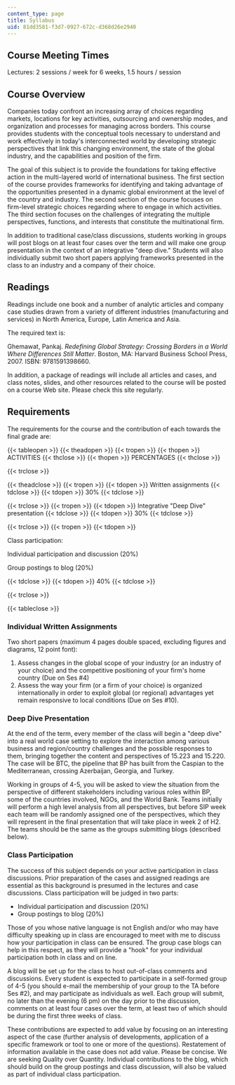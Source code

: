 ```yaml
---
content_type: page
title: Syllabus
uid: 81dd3581-f3d7-0927-672c-d368d26e2940
---
```


Course Meeting Times
--------------------

Lectures: 2 sessions / week for 6 weeks, 1.5 hours / session

Course Overview
---------------

Companies today confront an increasing array of choices regarding markets, locations for key activities, outsourcing and ownership modes, and organization and processes for managing across borders. This course provides students with the conceptual tools necessary to understand and work effectively in today's interconnected world by developing strategic perspectives that link this changing environment, the state of the global industry, and the capabilities and position of the firm.

The goal of this subject is to provide the foundations for taking effective action in the multi-layered world of international business. The first section of the course provides frameworks for identifying and taking advantage of the opportunities presented in a dynamic global environment at the level of the country and industry. The second section of the course focuses on firm-level strategic choices regarding where to engage in which activities. The third section focuses on the challenges of integrating the multiple perspectives, functions, and interests that constitute the multinational firm.

In addition to traditional case/class discussions, students working in groups will post blogs on at least four cases over the term and will make one group presentation in the context of an integrative "deep dive." Students will also individually submit two short papers applying frameworks presented in the class to an industry and a company of their choice.

Readings
--------

Readings include one book and a number of analytic articles and company case studies drawn from a variety of different industries (manufacturing and services) in North America, Europe, Latin America and Asia.

The required text is:

Ghemawat, Pankaj. _Redefining Global Strategy: Crossing Borders in a World Where Differences Still Matter_. Boston, MA: Harvard Business School Press, 2007. ISBN: 9781591398660.

In addition, a package of readings will include all articles and cases, and class notes, slides, and other resources related to the course will be posted on a course Web site. Please check this site regularly.

Requirements
------------

The requirements for the course and the contribution of each towards the final grade are:

{{< tableopen >}}
{{< theadopen >}}
{{< tropen >}}
{{< thopen >}}
ACTIVITIES
{{< thclose >}}
{{< thopen >}}
PERCENTAGES
{{< thclose >}}

{{< trclose >}}

{{< theadclose >}}
{{< tropen >}}
{{< tdopen >}}
Written assignments
{{< tdclose >}}
{{< tdopen >}}
30%
{{< tdclose >}}

{{< trclose >}}
{{< tropen >}}
{{< tdopen >}}
Integrative "Deep Dive" presentation
{{< tdclose >}}
{{< tdopen >}}
30%
{{< tdclose >}}

{{< trclose >}}
{{< tropen >}}
{{< tdopen >}}


Class participation:

Individual participation and discussion (20%)

Group postings to blog (20%)


{{< tdclose >}}
{{< tdopen >}}
40%
{{< tdclose >}}

{{< trclose >}}

{{< tableclose >}}

  

### Individual Written Assignments

Two short papers (maximum 4 pages double spaced, excluding figures and diagrams, 12 point font):

1.  Assess changes in the global scope of your industry (or an industry of your choice) and the competitive positioning of your firm's home country (Due on Ses #4)
2.  Assess the way your firm (or a firm of your choice) is organized internationally in order to exploit global (or regional) advantages yet remain responsive to local conditions (Due on Ses #10).

### Deep Dive Presentation

At the end of the term, every member of the class will begin a "deep dive" into a real world case setting to explore the interaction among various business and region/country challenges and the possible responses to them, bringing together the content and perspectives of 15.223 and 15.220. The case will be BTC, the pipeline that BP has built from the Caspian to the Mediterranean, crossing Azerbaijan, Georgia, and Turkey.

Working in groups of 4-5, you will be asked to view the situation from the perspective of different stakeholders including various roles within BP, some of the countries involved, NGOs, and the World Bank. Teams initially will perform a high level analysis from all perspectives, but before SIP week each team will be randomly assigned one of the perspectives, which they will represent in the final presentation that will take place in week 2 of H2. The teams should be the same as the groups submitting blogs (described below).

### Class Participation

The success of this subject depends on your active participation in class discussions. Prior preparation of the cases and assigned readings are essential as this background is presumed in the lectures and case discussions. Class participation will be judged in two parts:

*   Individual participation and discussion (20%)
*   Group postings to blog (20%)

Those of you whose native language is not English and/or who may have difficulty speaking up in class are encouraged to meet with me to discuss how your participation in class can be ensured. The group case blogs can help in this respect, as they will provide a "hook" for your individual participation both in class and on line.

A blog will be set up for the class to host out-of-class comments and discussions. Every student is expected to participate in a self-formed group of 4-5 (you should e-mail the membership of your group to the TA before Ses #2), and may participate as individuals as well. Each group will submit, no later than the evening (6 pm) on the day prior to the discussion, comments on at least four cases over the term, at least two of which should be during the first three weeks of class.

These contributions are expected to add value by focusing on an interesting aspect of the case (further analysis of developments, application of a specific framework or tool to one or more of the questions). Restatement of information available in the case does not add value. Please be concise. We are seeking Quality over Quantity. Individual contributions to the blog, which should build on the group postings and class discussion, will also be valued as part of individual class participation.